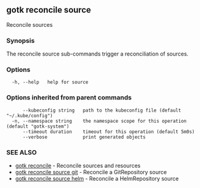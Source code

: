 ## gotk reconcile source

Reconcile sources

### Synopsis

The reconcile source sub-commands trigger a reconciliation of sources.

### Options

```
  -h, --help   help for source
```

### Options inherited from parent commands

```
      --kubeconfig string   path to the kubeconfig file (default "~/.kube/config")
  -n, --namespace string    the namespace scope for this operation (default "gotk-system")
      --timeout duration    timeout for this operation (default 5m0s)
      --verbose             print generated objects
```

### SEE ALSO

* [gotk reconcile](gotk_reconcile.md)	 - Reconcile sources and resources
* [gotk reconcile source git](gotk_reconcile_source_git.md)	 - Reconcile a GitRepository source
* [gotk reconcile source helm](gotk_reconcile_source_helm.md)	 - Reconcile a HelmRepository source

